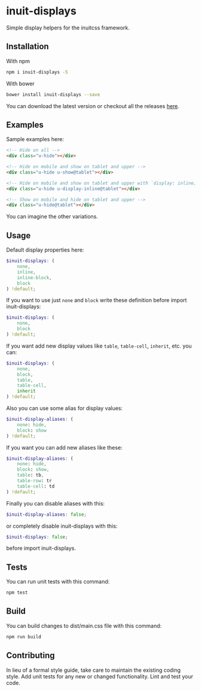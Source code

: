 # inuit-displays
Simple display helpers for the inuitcss framework.

## Installation

With npm

```bash
npm i inuit-displays -S
```

With bower 

```bash
bower install inuit-displays --save
```

You can download the latest version or checkout all the releases [here](https://github.com/hayatbiralem/inuit-displays/releases).

## Examples

Sample examples here:

```html
<!-- Hide on all -->
<div class="u-hide"></div>

<!-- Hide on mobile and show on tablet and upper -->
<div class="u-hide u-show@tablet"></div>

<!-- Hide on mobile and show on tablet and upper with `display: inline;` -->
<div class="u-hide u-display-inline@tablet"></div>

<!-- Show on mobile and hide on tablet and upper -->
<div class="u-hide@tablet"></div>
```

You can imagine the other variations.

## Usage

Default display properties here:

```scss
$inuit-displays: (
    none,
    inline,
    inline-block,
    block
) !default;
```

If you want to use just `none` and `block` write these definition before import inuit-displays:
 
```scss
$inuit-displays: (
    none,
    block
) !default;
```

If you want add new display values like `table`, `table-cell`, `inherit`, etc. you can:

```scss
$inuit-displays: (
    none,
    block,
    table,
    table-cell,
    inherit
) !default;
```

Also you can use some alias for display values:
 
```scss
$inuit-display-aliases: (
    none: hide,
    block: show
) !default;
```

If you want you can add new aliases like these:

```scss
$inuit-display-aliases: (
    none: hide,
    block: show,
    table: tb,
    table-row: tr
    table-cell: td
) !default;
```

Finally you can disable aliases with this:

```scss
$inuit-display-aliases: false;
```

or completely disable inuit-displays with this:

```scss
$inuit-displays: false;
```

before import inuit-displays.

## Tests

You can run unit tests with this command:

```bash
npm test
```

## Build

You can build changes to dist/main.css file with this command:

```bash
npm run build
```

## Contributing

In lieu of a formal style guide, take care to maintain the existing coding style. Add unit tests for any new or changed functionality. Lint and test your code.